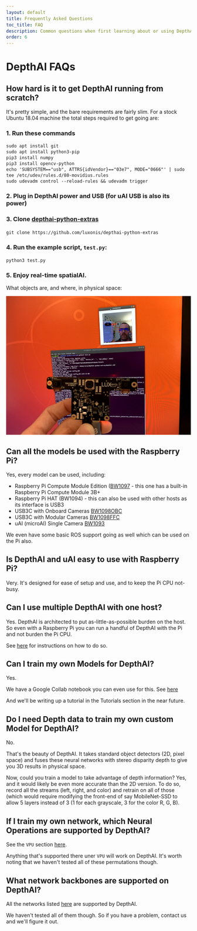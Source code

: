 ```yaml
---
layout: default
title: Frequently Asked Questions
toc_title: FAQ
description: Common questions when first learning about or using DepthAI/uAI.
order: 6
---
```


# DepthAI FAQs

## How hard is it to get DepthAI running from scratch?

It's pretty simple, and the bare requirements are fairly slim.  For a stock Ubuntu 18.04 machine the total steps 
required to get going are:
### 1. Run these commands

```
sudo apt install git
sudo apt install python3-pip
pip3 install numpy
pip3 install opencv-python
echo 'SUBSYSTEM=="usb", ATTRS{idVendor}=="03e7", MODE="0666"' | sudo tee /etc/udev/rules.d/80-movidius.rules
sudo udevadm control --reload-rules && udevadm trigger
```

### 2. Plug in DepthAI power and USB (for uAI USB is also its power)
### 3. Clone [depthai-python-extras](https://github.com/luxonis/depthai-python-extras)
`git clone https://github.com/luxonis/depthai-python-extras`

### 4. Run the example script, `test.py`:
`python3 test.py`

### 5. Enjoy real-time spatialAI.  
What objects are, and where, in physical space:

![spatial_AI](/images/spatialai.jpg)

## Can all the models be used with the Raspberry Pi?

Yes, every model can be used, including:

 - Raspberry Pi Compute Module Edition ([BW1097](https://shop.luxonis.com/collections/all/products/depthai-rpi-compute-module-edition) - this one has a built-in Raspberry Pi Compute Module 3B+
 - Raspberry Pi HAT (BW1094) - this can also be used with other hosts as its interface is USB3
 - USB3C with Onboard Cameras [BW1098OBC](https://shop.luxonis.com/collections/all/products/bw10980bc)
 - USB3C with Modular Cameras [BW1098FFC](https://shop.luxonis.com/products/depthai-usb3-edition)
 - uAI (microAI) Single Camera [BW1093](https://shop.luxonis.com/collections/all/products/bw1093)
 
 We even have some basic ROS support going as well which can be used on the Pi also.
 
## Is DepthAI and uAI easy to use with Raspberry Pi? 
 
Very. It's designed for ease of setup and use, and to keep the Pi CPU not-busy.
 
## Can I use multiple DepthAI with one host? 
 
Yes.  DepthAI is architected to put as-little-as-possible burden on the host.
So even with a Raspberry Pi you can run a handful of DepthAI with the Pi and not burden the Pi CPU.
 
See [here](https://docs.luxonis.com/tutorials/multiple_depthai/) for instructions on how to do so.

## Can I train my own Models for DepthAI?

Yes.  

We have a Google Collab notebook you can even use for this.  See [here](https://discuss.luxonis.com/d/30-luxonis-depthai-for-raspberry-pi-overview-and-status/24)

And we'll be writing up a tutorial in the Tutorials section in the near future.

## Do I need Depth data to train my own custom Model for DepthAI?

No.  

That's the beauty of DepthAI.  It takes standard object detectors (2D, pixel space) and fuses
these neural networks with stereo disparity depth to give you 3D results in physical space.

Now, could you train a model to take advantage of depth information?  Yes, and it would likely be even
more accurate than the 2D version.  To do so, record all the streams (left, right, and color) and
retrain on all of those (which would require modifying the front-end of say MobileNet-SSD to allow 5 
layers instead of 3 (1 for each grayscale, 3 for the color R, G, B).

## If I train my own network, which Neural Operations are supported by DepthAI?

See the `VPU` section [here](https://docs.openvinotoolkit.org/latest/_docs_IE_DG_supported_plugins_Supported_Devices.html).

Anything that's supported there uner `VPU` will work on DepthAI.  It's worth noting that we haven't tested all of these
permutations though.

## What network backbones are supported on DepthAI?

All the networks listed [here](https://docs.openvinotoolkit.org/latest/_docs_IE_DG_supported_plugins_MYRIAD.html) are supported by DepthAI.  

We haven't tested all of them though.  So if you have a problem, contact us and we'll figure it out.


